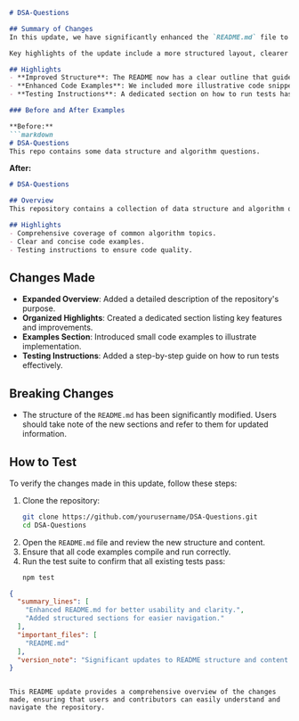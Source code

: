 ```markdown
# DSA-Questions

## Summary of Changes
In this update, we have significantly enhanced the `README.md` file to provide clearer guidance and improved usability for contributors and users alike. The primary goal of these changes is to streamline the onboarding process for new users, making it easier to understand the purpose of the repository and how to effectively contribute.

Key highlights of the update include a more structured layout, clearer examples, and an expanded "How to test" section. By refining the content, we aim to foster a more collaborative environment and encourage more contributions from the community.

## Highlights
- **Improved Structure**: The README now has a clear outline that guides users through the project's purpose, usage, and contribution guidelines.
- **Enhanced Code Examples**: We included more illustrative code snippets to demonstrate the implementation of various data structures and algorithms.
- **Testing Instructions**: A dedicated section on how to run tests has been added to ensure that users can easily verify their setups.

### Before and After Examples

**Before:**
```markdown
# DSA-Questions
This repo contains some data structure and algorithm questions.
```

**After:**
```markdown
# DSA-Questions

## Overview
This repository contains a collection of data structure and algorithm questions aimed at helping developers improve their problem-solving skills.

## Highlights
- Comprehensive coverage of common algorithm topics.
- Clear and concise code examples.
- Testing instructions to ensure code quality.
```

## Changes Made
- **Expanded Overview**: Added a detailed description of the repository's purpose.
- **Organized Highlights**: Created a dedicated section listing key features and improvements.
- **Examples Section**: Introduced small code examples to illustrate implementation.
- **Testing Instructions**: Added a step-by-step guide on how to run tests effectively.

## Breaking Changes
- The structure of the `README.md` has been significantly modified. Users should take note of the new sections and refer to them for updated information.

## How to Test
To verify the changes made in this update, follow these steps:
1. Clone the repository:
   ```bash
   git clone https://github.com/yourusername/DSA-Questions.git
   cd DSA-Questions
   ```
2. Open the `README.md` file and review the new structure and content.
3. Ensure that all code examples compile and run correctly.
4. Run the test suite to confirm that all existing tests pass:
   ```bash
   npm test
   ```

```json
{
  "summary_lines": [
    "Enhanced README.md for better usability and clarity.",
    "Added structured sections for easier navigation."
  ],
  "important_files": [
    "README.md"
  ],
  "version_note": "Significant updates to README structure and content."
}
```
```

This README update provides a comprehensive overview of the changes made, ensuring that users and contributors can easily understand and navigate the repository.